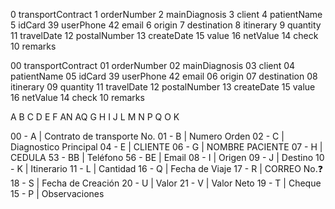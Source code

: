 0      transportContract
1      orderNumber
2      mainDiagnosis
3      client
4      patientName
5      idCard
39      userPhone
42      email
6      origin
7      destination
8      itinerary
9      quantity
11      travelDate
12      postalNumber
13      createDate
15      value
16      netValue
14      check
10      remarks


<!-- ========== order ========== -->

00      transportContract
01      orderNumber
02      mainDiagnosis
03      client
04      patientName
05      idCard
39      userPhone
42      email
06      origin
07      destination
08      itinerary
09      quantity
11      travelDate
12      postalNumber
13      createDate
15      value
16      netValue
14      check
10      remarks


A
B
C
D
E
F
AN
AQ
G
H
I
J
L
M
N
P
Q
O
K


<!-- ==========  ========== -->

<th>00 - A | Contrato de transporte No. </th>
<th>01 - B | Numero Orden</th>
<th>02 - C | Diagnostico Principal</th>
<th>04 - E | CLIENTE</th>
<th>06 - G | NOMBRE PACIENTE</th>
<th>07 - H | CEDULA</th>
<th>53 - BB | Teléfono</th>
<th>56 - BE | Email</th>
<th>08 - I | Origen</th>
<th>09 - J | Destino</th>
<th>10 - K | Itinerario</th>
<th>11 - L | Cantidad</th>
<th>16 - Q | Fecha de Viaje</th>
<th>17 - R | CORREO No.❓</th>
<th>18 - S | Fecha de Creación</th>
<th>20 - U | Valor</th>
<th>21 - V | Valor Neto</th>
<th>19 - T | Cheque</th>
<th>15 - P | Observaciones</th>
